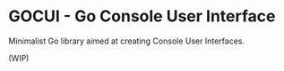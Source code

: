 GOCUI - Go Console User Interface
=================================

Minimalist Go library aimed at creating Console User Interfaces.

(WIP)
